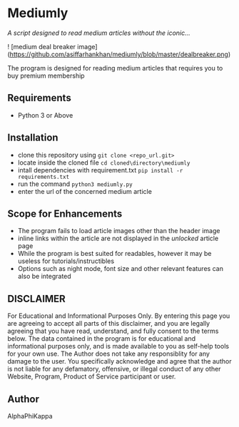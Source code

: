 Mediumly
========
*A script designed to read medium articles without the iconic...*

! [medium deal breaker image] (https://github.com/asiffarhankhan/mediumly/blob/master/dealbreaker.png)

The program is designed for reading medium articles that requires you to buy premium membership

## Requirements

* Python 3 or Above

## Installation 

* clone this repository using  ```git clone <repo_url.git>```
* locate inside the cloned file ```cd cloned\directory\mediumly```
* intall dependencies with requirement.txt ```pip install -r requirements.txt```
* run the command ```python3 mediumly.py```
* enter the url of the concerned medium article

## Scope for Enhancements

* The program fails to load article images other than the header image
* inline links within the article are not displayed in the *unlocked* article page
* While the program is best suited for readables, however it may be useless for tutorials/instructibles
* Options such as night mode, font size and other relevant features can also be integrated

## DISCLAIMER

For Educational and Informational Purposes Only.
By entering this page you are agreeing to accept all parts of this disclaimer, and you are legally agreeing that you have read, understand, and fully consent to the terms below. The data contained in the program is for educational and informational purposes only, and is made available to you as self-help tools for your own use. The Author does not take any responsiblity for any damage to the user. You specifically acknowledge and agree that the author is not liable for any defamatory, offensive, or illegal conduct of any other Website, Program, Product of Service participant or user.

## Author
AlphaPhiKappa

